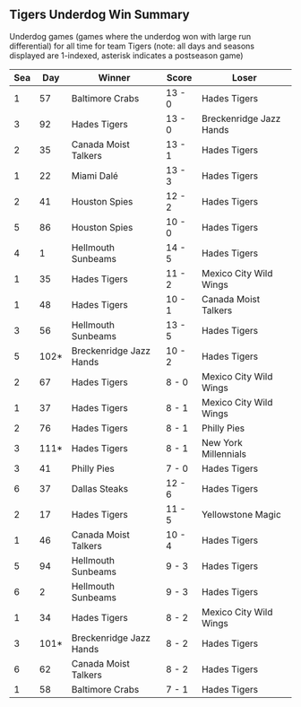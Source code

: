 ## Tigers Underdog Win Summary



Underdog games (games where the underdog won with large run differential) for all time for team Tigers (note: all days and seasons displayed are 1-indexed, asterisk indicates a postseason game)


| Sea | Day | Winner | Score | Loser | 
| ------ |------ |------ |------ |------ |
| 1 | 57 | Baltimore Crabs | 13 - 0 | Hades Tigers | 
| 3 | 92 | Hades Tigers | 13 - 0 | Breckenridge Jazz Hands | 
| 2 | 35 | Canada Moist Talkers | 13 - 1 | Hades Tigers | 
| 1 | 22 | Miami Dalé | 13 - 3 | Hades Tigers | 
| 2 | 41 | Houston Spies | 12 - 2 | Hades Tigers | 
| 5 | 86 | Houston Spies | 10 - 0 | Hades Tigers | 
| 4 | 1 | Hellmouth Sunbeams | 14 - 5 | Hades Tigers | 
| 1 | 35 | Hades Tigers | 11 - 2 | Mexico City Wild Wings | 
| 1 | 48 | Hades Tigers | 10 - 1 | Canada Moist Talkers | 
| 3 | 56 | Hellmouth Sunbeams | 13 - 5 | Hades Tigers | 
| 5 | 102* | Breckenridge Jazz Hands | 10 - 2 | Hades Tigers | 
| 2 | 67 | Hades Tigers | 8 - 0 | Mexico City Wild Wings | 
| 1 | 37 | Hades Tigers | 8 - 1 | Mexico City Wild Wings | 
| 2 | 76 | Hades Tigers | 8 - 1 | Philly Pies | 
| 3 | 111* | Hades Tigers | 8 - 1 | New York Millennials | 
| 3 | 41 | Philly Pies | 7 - 0 | Hades Tigers | 
| 6 | 37 | Dallas Steaks | 12 - 6 | Hades Tigers | 
| 2 | 17 | Hades Tigers | 11 - 5 | Yellowstone Magic | 
| 1 | 46 | Canada Moist Talkers | 10 - 4 | Hades Tigers | 
| 5 | 94 | Hellmouth Sunbeams | 9 - 3 | Hades Tigers | 
| 6 | 2 | Hellmouth Sunbeams | 9 - 3 | Hades Tigers | 
| 1 | 34 | Hades Tigers | 8 - 2 | Mexico City Wild Wings | 
| 3 | 101* | Breckenridge Jazz Hands | 8 - 2 | Hades Tigers | 
| 6 | 62 | Canada Moist Talkers | 8 - 2 | Hades Tigers | 
| 1 | 58 | Baltimore Crabs | 7 - 1 | Hades Tigers | 



